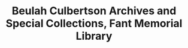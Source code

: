 ---
layout: repo
title: "Beulah Culbertson Archives and Special Collections, Fant Memorial Library"
id: 23320
permalink: repos/23320/
---